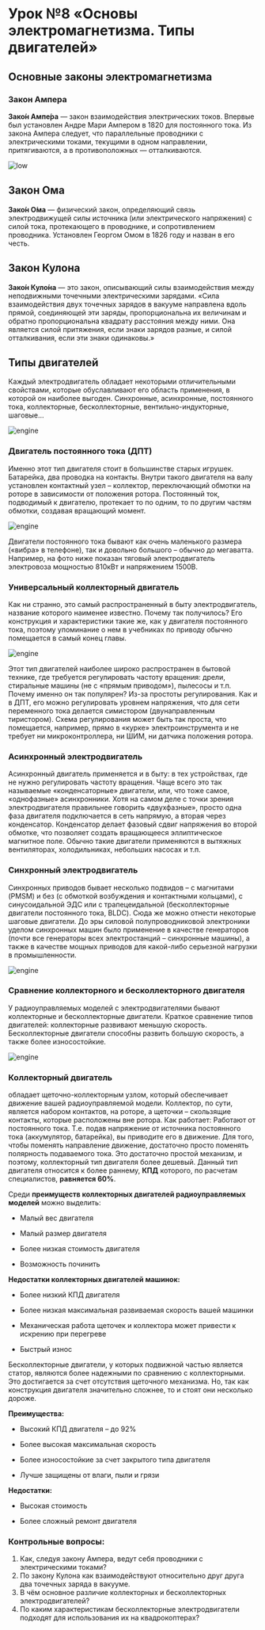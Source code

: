 Урок №8 «Основы электромагнетизма. Типы двигателей»
===================================================

Основные законы электромагнетизма
---------------------------------

### Закон Ампера

**Зако́н Ампе́ра**  — закон взаимодействия электрических токов. Впервые был установлен Андре Мари Ампером в 1820 для постоянного тока. Из закона Ампера следует, что параллельные проводники с электрическими токами, текущими в одном направлении, притягиваются, а в противоположных — отталкиваются. 

![low](../assets/8_1.png)
 
Закон Ома
---------

**Зако́н О́ма** — физический закон, определяющий связь электродвижущей силы источника (или электрического напряжения) с силой тока, протекающего в проводнике, и сопротивлением проводника. Установлен Георгом Омом в 1826 году и назван в его честь.

Закон Кулона
------------

**Зако́н Куло́на** — это закон, описывающий силы взаимодействия между неподвижными точечными электрическими зарядами. 
«Сила взаимодействия двух точечных зарядов в вакууме направлена вдоль прямой, соединяющей эти заряды, пропорциональна их величинам и обратно пропорциональна квадрату расстояния между ними. Она является силой притяжения, если знаки зарядов разные, и силой отталкивания, если эти знаки одинаковы.»

Типы двигателей
---------------

Каждый электродвигатель обладает некоторыми отличительными свойствами, которые обуславливают его область применения, в которой он наиболее выгоден. Синхронные, асинхронные, постоянного тока, коллекторные, бесколлекторные, вентильно-индукторные, шаговые…
 
![engine](../assets/8_2.png) 
 
### Двигатель постоянного тока (ДПТ)
 
Именно этот тип двигателя стоит в большинстве старых игрушек. Батарейка, два проводка на контакты. Внутри такого двигателя на валу установлен контактный узел – коллектор, переключающий обмотки на роторе в зависимости от положения ротора. Постоянный ток, подводимый к двигателю, протекает то по одним, то по другим частям обмотки, создавая вращающий момент. 

![engine](../assets/8_3.png)

Двигатели постоянного тока бывают как очень маленького размера («вибра» в телефоне), так и довольно большого – обычно до мегаватта. Например, на фото ниже показан тяговый электродвигатель электровоза мощностью 810кВт и напряжением 1500В. 

### Универсальный коллекторный двигатель
 
Как ни странно, это самый распространенный в быту электродвигатель, название которого наименее известно. Почему так получилось? Его конструкция и характеристики такие же, как у двигателя постоянного тока, поэтому упоминание о нем в учебниках по приводу обычно помещается в самый конец главы.

![engine](../assets/8_4.png)

Этот тип двигателей наиболее широко распространен в бытовой технике, где требуется регулировать частоту вращения: дрели, стиральные машины (не с «прямым приводом»), пылесосы и т.п. Почему именно он так популярен? Из-за простоты регулирования. Как и в ДПТ, его можно регулировать уровнем напряжения, что для сети переменного тока делается симистором (двунаправленным тиристором). Схема регулирования может быть так проста, что помещается, например, прямо в «курке» электроинструмента и не требует ни микроконтроллера, ни ШИМ, ни датчика положения ротора.

### Асинхронный электродвигатель

Асинхронный двигатель применяется и в быту: в тех устройствах, где не нужно регулировать частоту вращения. Чаще всего это так называемые «конденсаторные» двигатели, или, что тоже самое, «однофазные» асинхронники. Хотя на самом деле с точки зрения электродвигателя правильнее говорить «двухфазные», просто одна фаза двигателя подключается в сеть напрямую, а вторая через конденсатор. Конденсатор делает фазовый сдвиг напряжения во второй обмотке, что позволяет создать вращающееся эллиптическое магнитное поле. Обычно такие двигатели применяются в вытяжных вентиляторах, холодильниках, небольших насосах и т.п.

### Синхронный электродвигатель
  
Синхронных приводов бывает несколько подвидов – с магнитами (PMSM) и без (с обмоткой возбуждения и контактными кольцами), с синусоидальной ЭДС или с трапецеидальной (бесколлекторные двигатели постоянного тока, BLDC). Сюда же можно отнести некоторые шаговые двигатели. До эры силовой полупроводниковой электроники уделом синхронных машин было применение в качестве генераторов (почти все генераторы всех электростанций – синхронные машины), а также в качестве мощных приводов для какой-либо серьезной нагрузки в промышленности.

![engine](../assets/8_5.png)

### Сравнение коллекторного и бесколлекторного двигателя

У радиоуправляемых моделей с электродвигателями бывают коллекторные и бесколлекторные двигатели.
Краткое сравнение типов двигателей: коллекторные развивают меньшую скорость. Бесколлекторные двигатели способны развить большую скорость, а также более износостойкие.

![engine](../assets/8_6.png)
 
### Коллекторный двигатель

обладает щеточно-коллекторным узлом, который обеспечивает движение вашей радиоуправляемой модели. Коллектор, по сути, является набором контактов, на роторе, а щеточки – скользящие контакты, которые расположены вне ротора.
Как работает: Работают от постоянного тока. Т.е. подав напряжение от источника постоянного тока (аккумулятор, батарейка), вы приводите его в движение. Для того, чтобы поменять направление движение, достаточно просто поменять полярность подаваемого тока. Это достаточно простой механизм, и поэтому, коллекторный тип двигателя более дешевый. Данный тип двигателя относится к более раннему, **КПД** которого, по расчетам специалистов, **равняется 60%**.

Среди **преимуществ коллекторных двигателей радиоуправляемых моделей** можно выделить:

*	Малый вес двигателя

*	Малый размер двигателя

*	Более низкая стоимость двигателя

*	Возможность починить

**Недостатки коллекторных двигателей машинок:**

   *	Более низкий КПД двигателя

   *	Более низкая максимальная развиваемая скорость вашей машинки

   *	Механическая работа щеточек и коллектора может привести к искрению при перегреве

   *	Быстрый износ

Бесколлекторные двигатели, у которых подвижной частью является статор, являются более надежными по сравнению с коллекторными. Это достигается за счет отсутствия щеточного механизма. Но, так как конструкция двигателя значительно сложнее, то и стоят они несколько дороже.

**Преимущества:**

   *	Высокий КПД двигателя – до 92%

   *	Более высокая максимальная скорость 

   *	Более износостойкие за счет закрытого типа двигателя

   *	Лучше защищены от влаги, пыли и грязи

**Недостатки:**

   *	Высокая стоимость

   *	Более сложный ремонт двигателя

### Контрольные вопросы:

1.	Как, следуя закону Ампера, ведут себя проводники с электрическими токами?
2.	По закону Кулона как взаимодействуют относительно друг друга два точечных заряда в вакууме.
3.	В чём основное различие коллекторных и бесколлекторных электродвигателей?
4.	По каким характеристикам бесколлекторные электродвигатели подходят для использования их на квадрокоптерах?
